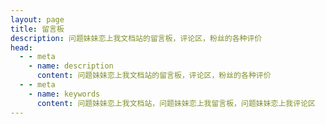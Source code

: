 ```yaml
---
layout: page
title: 留言板
description: 问题妹妹恋上我文档站的留言板，评论区，粉丝的各种评价
head: 
  - - meta
    - name: description
      content: 问题妹妹恋上我文档站的留言板，评论区，粉丝的各种评价
  - - meta
    - name: keywords
      content: 问题妹妹恋上我文档站，问题妹妹恋上我留言板，问题妹妹恋上我评论区
---
```

 <Comment/>  
  